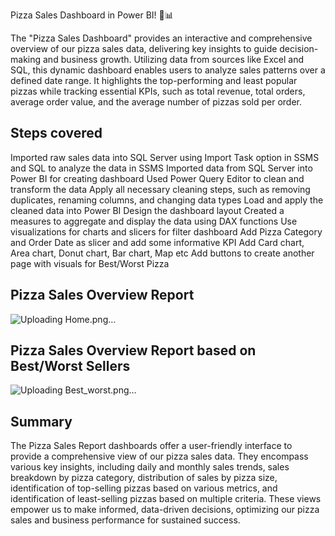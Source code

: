  Pizza Sales Dashboard in Power BI! 🍕📊

The "Pizza Sales Dashboard" provides an interactive and comprehensive overview of our pizza sales data, delivering key insights to guide decision-making and business growth. Utilizing data from sources like Excel and SQL, this dynamic dashboard enables users to analyze sales patterns over a defined date range. It highlights the top-performing and least popular pizzas while tracking essential KPIs, such as total revenue, total orders, average order value, and the average number of pizzas sold per order.


## Steps covered

Imported raw sales data into SQL Server using Import Task option in SSMS and SQL to analyze the data in SSMS
Imported data from SQL Server into Power BI for creating dashboard
Used Power Query Editor to clean and transform the data
Apply all necessary cleaning steps, such as removing duplicates, renaming columns, and changing data types
Load and apply the cleaned data into Power BI
Design the dashboard layout
Created a measures to aggregate and display the data using DAX functions
Use visualizations for charts and slicers for filter dashboard
Add Pizza Category and Order Date as slicer and add some informative KPI
Add Card chart, Area chart, Donut chart, Bar chart, Map etc
Add buttons to create another page with visuals for Best/Worst Pizza


## Pizza Sales Overview Report
![Uploading Home.png…]()

## Pizza Sales Overview Report based on Best/Worst Sellers

![Uploading Best_worst.png…]()

## Summary

The Pizza Sales Report dashboards offer a user-friendly interface to provide a comprehensive view of our pizza sales data. They encompass various key insights, including daily and monthly sales trends, sales breakdown by pizza category, distribution of sales by pizza size, identification of top-selling pizzas based on various metrics, and identification of least-selling pizzas based on multiple criteria. These views empower us to make informed, data-driven decisions, optimizing our pizza sales and business performance for sustained success.

